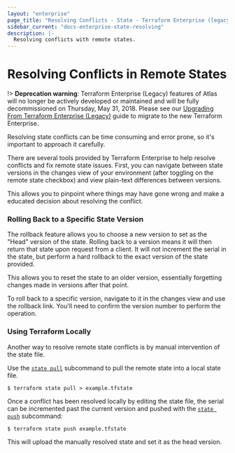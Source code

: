 ```yaml
---
layout: "enterprise"
page_title: "Resolving Conflicts - State - Terraform Enterprise (legacy)"
sidebar_current: "docs-enterprise-state-resolving"
description: |-
  Resolving conflicts with remote states.
---
```


# Resolving Conflicts in Remote States

!> **Deprecation warning**: Terraform Enterprise (Legacy) features of Atlas will no longer be actively developed or maintained and will be fully decommissioned on Thursday, May 31, 2018. Please see our [Upgrading From Terraform Enterprise (Legacy)](https://www.terraform.io/docs/enterprise/upgrade/index.html) guide to migrate to the new Terraform Enterprise.

Resolving state conflicts can be time consuming and error prone, so it's
important to approach it carefully.

There are several tools provided by Terraform Enterprise to help resolve
conflicts and fix remote state issues. First, you can navigate between state
versions in the changes view of your environment (after toggling on the remote
state checkbox) and view plain-text differences between versions.

This allows you to pinpoint where things may have gone wrong and make a educated
decision about resolving the conflict.

### Rolling Back to a Specific State Version

The rollback feature allows you to choose a new version to set as the "Head"
version of the state. Rolling back to a version means it will then return that
state upon request from a client. It will not increment the serial in the state,
but perform a hard rollback to the exact version of the state provided.

This allows you to reset the state to an older version, essentially forgetting
changes made in versions after that point.

To roll back to a specific version, navigate to it in the changes view and use
the rollback link. You'll need to confirm the version number to perform the
operation.

### Using Terraform Locally

Another way to resolve remote state conflicts is by manual intervention of the
state file.

Use the [`state pull`](/docs/commands/state/pull.html) subcommand to pull the
remote state into a local state file.

```shell
$ terraform state pull > example.tfstate
```

Once a conflict has been resolved locally by editing the state file, the serial
can be incremented past the current version and pushed with the
[`state push`](/docs/commands/state/push.html) subcommand:

```shell
$ terraform state push example.tfstate
```

This will upload the manually resolved state and set it as the head version.
